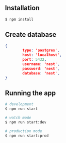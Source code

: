 ## Installation

```bash
$ npm install
```

## Create database
```json
{
        type: 'postgres',
        host: 'localhost',
        port: 5432,
        username: 'nest',
        password: 'nest',
        database: 'nest',
}
```
## Running the app

```bash
# development
$ npm run start

# watch mode
$ npm run start:dev

# production mode
$ npm run start:prod
```